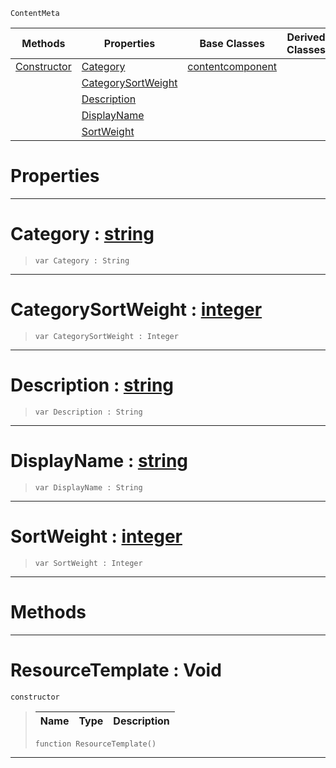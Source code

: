  `ContentMeta`

|Methods|Properties|Base Classes|Derived Classes|
|---|---|---|---|
|[ Constructor](https://plasmaengine.github.io/PlasmaDocs/Plasma1/C++/code_reference/class_reference/resourcetemplate.md#resourcetemplate-void)|[ Category](https://plasmaengine.github.io/PlasmaDocs/Plasma1/C++/code_reference/class_reference/resourcetemplate.md#category-plasma-engine-doc)|[contentcomponent](https://plasmaengine.github.io/PlasmaDocs/Plasma1/C++/code_reference/class_reference/contentcomponent.md)| |
| |[ CategorySortWeight](https://plasmaengine.github.io/PlasmaDocs/Plasma1/C++/code_reference/class_reference/resourcetemplate.md#categorysortweight-plasma)| | |
| |[ Description](https://plasmaengine.github.io/PlasmaDocs/Plasma1/C++/code_reference/class_reference/resourcetemplate.md#description-plasma-engine)| | |
| |[ DisplayName](https://plasmaengine.github.io/PlasmaDocs/Plasma1/C++/code_reference/class_reference/resourcetemplate.md#displayname-plasma-engine)| | |
| |[ SortWeight](https://plasmaengine.github.io/PlasmaDocs/Plasma1/C++/code_reference/class_reference/resourcetemplate.md#sortweight-plasma-engine-d)| | |


 #  Properties


---  
 #  Category : [string](https://plasmaengine.github.io/PlasmaDocs/Plasma1/C++/code_reference/lightning_base_types/string.md)

> 
> ``` lang=cpp, name=Lightning
> var Category : String


---  
 #  CategorySortWeight : [integer](https://plasmaengine.github.io/PlasmaDocs/Plasma1/C++/code_reference/lightning_base_types/integer.md)

> 
> ``` lang=cpp, name=Lightning
> var CategorySortWeight : Integer


---  
 #  Description : [string](https://plasmaengine.github.io/PlasmaDocs/Plasma1/C++/code_reference/lightning_base_types/string.md)

> 
> ``` lang=cpp, name=Lightning
> var Description : String


---  
 #  DisplayName : [string](https://plasmaengine.github.io/PlasmaDocs/Plasma1/C++/code_reference/lightning_base_types/string.md)

> 
> ``` lang=cpp, name=Lightning
> var DisplayName : String


---  
 #  SortWeight : [integer](https://plasmaengine.github.io/PlasmaDocs/Plasma1/C++/code_reference/lightning_base_types/integer.md)

> 
> ``` lang=cpp, name=Lightning
> var SortWeight : Integer


---  
 #  Methods


---  
 #  ResourceTemplate : Void

 `constructor`

> 
> |Name|Type|Description|
> |---|---|---|
> ``` lang=cpp, name=Lightning
> function ResourceTemplate()
> ``` 


---  
 

 